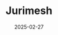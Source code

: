 ---  
layout: startup_page  
title: "Jurimesh"  
id: "jurimesh.com"  
permalink: "/jurimeshjurimesh.com02272025/"  
website: "https://jurimesh.com"  
funding_round: "Pre-Seed"  
funding_amount: "€1.6M"  
investors: "Syndicate One, Matthias Geeroms (Lighthouse), Jeroen De Wit (Teamleader), Roeland Delrue (Aikido), Michiel Bearelle (Officient, Vendorvue), Kris Moeremans (Intersentia), Marc Coppens (Yuki), Koen Vandaele (Deloitte), Anthony De Clerck (Dovesco), Michiel Denis (Aikido, former Henchman)"  
about: "Jurimesh is an AI-driven legaltech company reshaping legal due diligence. Its platform integrates with data rooms, utilizing AI to identify risks, suggest recommendations, and generate due diligence reports, aiming to make the process faster and more accurate."  
markets: "LegalTech, AI"  
hq: "Ghent, Belgium"  
founded_year: "2023"  
linkedin: "https://www.linkedin.com/company/jurimesh"  
twitter: ""  
instagram: ""  
facebook: ""  
crunchbase: "https://www.crunchbase.com/organization/jurimesh"  
pitchbook: "https://pitchbook.com/profiles/company/571460-50"  

date_display: "27-Feb-2025"  
date: "2025-02-27"

# SEO Optimization  
meta_title: "Jurimesh - Pre-Seed Funding (€1.6M)"  
meta_description: "Jurimesh, Jurimesh is an AI-driven legaltech company reshaping legal due diligence. Its platform integrates with data rooms, utilizing AI to identify risks, sug..."  
meta_keywords: "Jurimesh, LegalTech, AI, Pre-Seed funding"  
canonical_url: "https://startup.projectstartups.com/jurimeshjurimesh.com02272025/"  
---